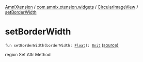 [AmniXtension](../../index.md) / [com.amnix.xtension.widgets](../index.md) / [CircularImageView](index.md) / [setBorderWidth](./set-border-width.md)

# setBorderWidth

`fun setBorderWidth(borderWidth: `[`Float`](https://kotlinlang.org/api/latest/jvm/stdlib/kotlin/-float/index.html)`): `[`Unit`](https://kotlinlang.org/api/latest/jvm/stdlib/kotlin/-unit/index.html) [(source)](https://github.com/AmniX/AmniXTension/tree/master/AmniXtension/src/main/java/com/amnix/xtension/widgets/CircularImageView.kt#L99)

region Set Attr Method

